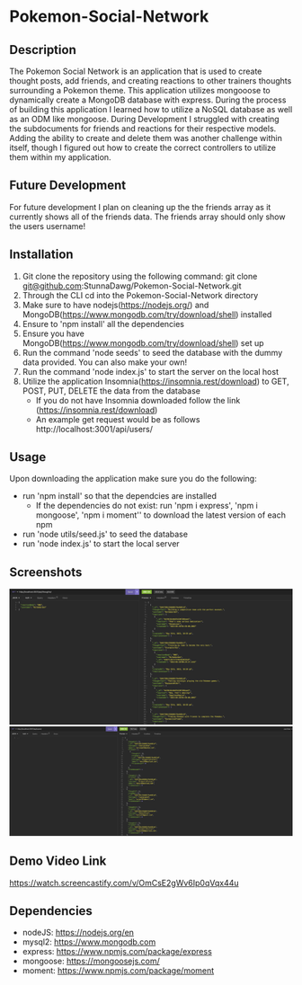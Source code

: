 # Pokemon-Social-Network

## Description 
The Pokemon Social Network is an application that is used to create thought posts, add friends, and creating reactions to other trainers thoughts surrounding a Pokemon theme. This application utilizes mongooose to dynamically create a MongoDB database with express. During the process of building this application I learned how to utilize a NoSQL database as well as an ODM like mongoose. During Development I struggled with creating the subdocuments for friends and reactions for their respective models. Adding the ability to create and delete them was another challenge within itself, though I figured out how to create the correct controllers to utilize them within my application.

## Future Development

For future development I plan on cleaning up the the friends array as it currently shows all of the friends data. The friends array should only show the users username! 

## Installation

1. Git clone the repository using the following command: git clone git@github.com:StunnaDawg/Pokemon-Social-Network.git
2. Through the CLI cd into the Pokemon-Social-Network directory
4. Make sure to have nodejs(https://nodejs.org/) and MongoDB(https://www.mongodb.com/try/download/shell) installed
3. Ensure to 'npm install' all the dependencies
4. Ensure you have MongoDB(https://www.mongodb.com/try/download/shell) set up
5. Run the command 'node seeds' to seed the database with the dummy data provided. You can also make your own!
6. Run the command 'node index.js' to start the server on the local host
7. Utilize the application Insomnia(https://insomnia.rest/download) to GET, POST, PUT, DELETE the data from the database
    - If you do not have Insomnia downloaded follow the link (https://insomnia.rest/download)
    - An example get request would be as follows http://localhost:3001/api/users/

## Usage

Upon downloading the application make sure you do the following:
- run 'npm install' so that the dependcies are installed
  - If the dependencies do not exist: run 'npm i express', 'npm i mongoose', 'npm i moment'' to download the latest version of each npm
- run 'node utils/seed.js' to seed the database
- run 'node index.js' to start the local server

## Screenshots

![Alt](./images/Screenshot%202023-05-25%20at%2010.59.22%20PM.png)
![Alt](./images/Screenshot%202023-05-25%20at%2011.01.37%20PM.png)

## Demo Video Link

https://watch.screencastify.com/v/OmCsE2gWv6Ip0qVqx44u 

## Dependencies 

- nodeJS: https://nodejs.org/en
- mysql2: https://www.mongodb.com 
- express: https://www.npmjs.com/package/express 
- mongoose: https://mongoosejs.com/
- moment: https://www.npmjs.com/package/moment